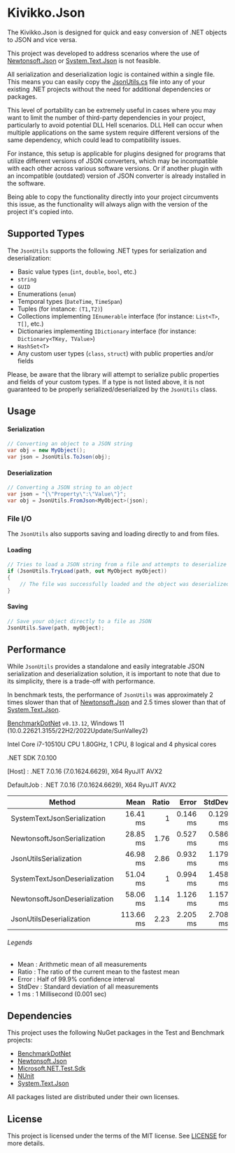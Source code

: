 # Kivikko.Json

The Kivikko.Json is designed for quick and easy conversion of .NET objects to JSON and vice versa.

This project was developed to address scenarios where the use of [Newtonsoft.Json](https://www.nuget.org/packages/Newtonsoft.Json) or [System.Text.Json](https://www.nuget.org/packages/System.Text.Json) is not feasible.

All serialization and deserialization logic is contained within a single file. This means you can easily copy the [JsonUtils.cs](https://github.com/kivikko/Json/blob/main/Kivikko.Json/JsonUtils.cs) file into any of your existing .NET projects without the need for additional dependencies or packages.

This level of portability can be extremely useful in cases where you may want to limit the number of third-party dependencies in your project, particularly to avoid potential DLL Hell scenarios. DLL Hell can occur when multiple applications on the same system require different versions of the same dependency, which could lead to compatibility issues.

For instance, this setup is applicable for plugins designed for programs that utilize different versions of JSON converters, which may be incompatible with each other across various software versions. Or if another plugin with an incompatible (outdated) version of JSON converter is already installed in the software.

Being able to copy the functionality directly into your project circumvents this issue, as the functionality will always align with the version of the project it's copied into.

## Supported Types

The `JsonUtils` supports the following .NET types for serialization and deserialization:
- Basic value types (`int`, `double`, `bool`, etc.)
- `string`
- `GUID`
- Enumerations (`enum`)
- Temporal types (`DateTime`, `TimeSpan`)
- Tuples (for instance: `(T1,T2)`)
- Collections implementing `IEnumerable` interface (for instance: `List<T>`, `T[]`, etc.)
- Dictionaries implementing `IDictionary` interface (for instance: `Dictionary<TKey, TValue>`)
- `HashSet<T>`
- Any custom user types (`class`, `struct`) with public properties and/or fields

Please, be aware that the library will attempt to serialize public properties and fields of your custom types.
If a type is not listed above, it is not guaranteed to be properly serialized/deserialized by the `JsonUtils` class.

## Usage

#### Serialization
```csharp
// Converting an object to a JSON string
var obj = new MyObject();
var json = JsonUtils.ToJson(obj);
```

#### Deserialization
```csharp
// Converting a JSON string to an object
var json = "{\"Property\":\"Value\"}";
var obj = JsonUtils.FromJson<MyObject>(json);
```

### File I/O
The `JsonUtils` also supports saving and loading directly to and from files.

#### Loading
```csharp
// Tries to load a JSON string from a file and attempts to deserialize it to an object
if (JsonUtils.TryLoad(path, out MyObject myObject))
{
    // The file was successfully loaded and the object was deserialized
}
```

#### Saving
```csharp
// Save your object directly to a file as JSON
JsonUtils.Save(path, myObject);
```
## Performance

While `JsonUtils` provides a standalone and easily integratable JSON serialization and deserialization solution, it is important to note that due to its simplicity, there is a trade-off with performance.

In benchmark tests, the performance of `JsonUtils` was approximately 2 times slower than that of [Newtonsoft.Json](https://www.nuget.org/packages/Newtonsoft.Json) and 2.5 times slower than that of [System.Text.Json](https://www.nuget.org/packages/System.Text.Json).

[BenchmarkDotNet](https://www.nuget.org/packages/BenchmarkDotNet) `v0.13.12`, Windows 11 (10.0.22621.3155/22H2/2022Update/SunValley2)

Intel Core i7-10510U CPU 1.80GHz, 1 CPU, 8 logical and 4 physical cores

.NET SDK 7.0.100

[Host]     : .NET 7.0.16 (7.0.1624.6629), X64 RyuJIT AVX2

DefaultJob : .NET 7.0.16 (7.0.1624.6629), X64 RyuJIT AVX2

| Method                        | Mean      |  Ratio | Error    | StdDev   |
|------------------------------ |----------:|-------:|---------:|---------:|
| SystemTextJsonSerialization   |  16.41 ms |      1 | 0.146 ms | 0.129 ms |
| NewtonsoftJsonSerialization   |  28.85 ms |   1.76 | 0.527 ms | 0.586 ms |
| JsonUtilsSerialization        |  46.98 ms |   2.86 | 0.932 ms | 1.179 ms |
| SystemTextJsonDeserialization |  51.04 ms |      1 | 0.994 ms | 1.458 ms |
| NewtonsoftJsonDeserialization |  58.06 ms |   1.14 | 1.126 ms | 1.157 ms |
| JsonUtilsDeserialization      | 113.66 ms |   2.23 | 2.205 ms | 2.708 ms |


###### Legends
- Mean   : Arithmetic mean of all measurements
- Ratio  : The ratio of the current mean to the fastest mean
- Error  : Half of 99.9% confidence interval
- StdDev : Standard deviation of all measurements
- 1 ms   : 1 Millisecond (0.001 sec)

## Dependencies

This project uses the following NuGet packages in the Test and Benchmark projects:

- [BenchmarkDotNet](https://www.nuget.org/packages/BenchmarkDotNet)
- [Newtonsoft.Json](https://www.nuget.org/packages/Newtonsoft.Json)
- [Microsoft.NET.Test.Sdk](https://www.nuget.org/packages/Microsoft.NET.Test.Sdk)
- [NUnit](https://www.nuget.org/packages/NUnit)
- [System.Text.Json](https://www.nuget.org/packages/System.Text.Json)

All packages listed are distributed under their own licenses.

## License

This project is licensed under the terms of the MIT license. See [LICENSE](LICENSE) for more details.
